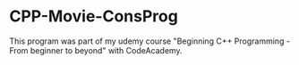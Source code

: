 # CPP-Movie-ConsProg
This program was part of my udemy course "Beginning C++ Programming - From beginner to beyond" with CodeAcademy.
